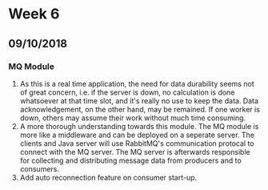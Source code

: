 # Week 6
## 09/10/2018
### MQ Module
1. As this is a real time application, the need for data durability seems not of great concern, i.e. if the server is down, no calculation is done whatsoever at that time slot, and it's really no use to keep the data. Data acknowledgement, on the other hand, may be remained. If one worker is down, others may assume their work without much time consuming.
2. A more thorough understanding towards this module. The MQ module is more like a middleware and can be deployed on a seperate server. The clients and Java server will use RabbitMQ's communication protocal to connect with the MQ server. The MQ server is afterwards responsible for collecting and distributing message data from producers and to consumers.
3. Add auto reconnection feature on consumer start-up.